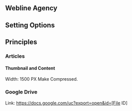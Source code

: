 ## Webline Agency

## Setting Options

## Principles

### Articles

#### Thumbnail and Content
Width: 1500 PX
Make Compressed.

### Google Drive
Link: https://docs.google.com/uc?export=open&id=[File ID]
